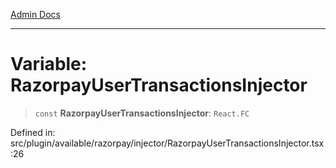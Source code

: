 [Admin Docs](/)

***

# Variable: RazorpayUserTransactionsInjector

> `const` **RazorpayUserTransactionsInjector**: `React.FC`

Defined in: src/plugin/available/razorpay/injector/RazorpayUserTransactionsInjector.tsx:26
